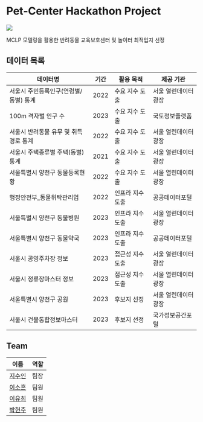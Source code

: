 # Pet-Center Hackathon Project
![](https://github.com/sooinji/Pet-Center/assets/146921017/4cc100f8-ce40-4e63-8052-175a1a3007de.PNG)

MCLP 모델링을 활용한 반려동물 교육보호센터 및 놀이터 최적입지 선정


## 데이터 목록
| 데이터명                                    | 기간 | 활용 목적          | 제공 기관                |
|--------------------------------------------|------|--------------------|--------------------------|
| 서울시 주민등록인구(연령별/동별) 통계         | 2022 | 수요 지수 도출   | 서울 열린데이터 광장    |
| 100m 격자별 인구 수                         | 2023 | 수요 지수 도출   | 국토정보플랫폼            |
| 서울시 반려동물 유무 및 취득 경로 통계        | 2022 | 수요 지수 도출   | 서울 열린데이터 광장    |
| 서울시 주택종류별 주택(동별) 통계            | 2021 | 수요 지수 도출   | 서울 열린데이터 광장    |
| 서울특별시 양천구 동물등록현황                | 2022 | 수요 지수 도출   | 서울 열린데이터 광장    |
| 행정안전부_동물위탁관리업                    | 2022 | 인프라 지수 도출 | 공공데이터포털          |
| 서울특별시 양천구 동물병원                   | 2023 | 인프라 지수 도출 | 서울 열린데이터 광장    |
| 서울특별시 양천구 동물약국                   | 2023 | 인프라 지수 도출 | 공공데이터포털          |
| 서울시 공영주차장 정보                        | 2023 | 접근성 지수 도출 | 서울 열린데이터 광장    |
| 서울시 정류장마스터 정보                      | 2023 | 접근성 지수 도출 | 서울 열린데이터 광장    |
| 서울특별시 양천구 공원                       | 2023 | 후보지 선정       | 서울 열린데이터 광장    |
| 서울시 건물통합정보마스터                    | 2023 | 후보지 선정       | 국가정보공간포털        |


## Team
| 이름 | 역할 |
|-----|-----|
| [지수인](https://github.com/sooinji) | 팀장 |
| [이소흔](https://github.com/dyoluv12) | 팀원 |
| [이유희](https://github.com/yoooohee) | 팀원 |
| [박현주](https://github.com/Zoe305) | 팀원 |
